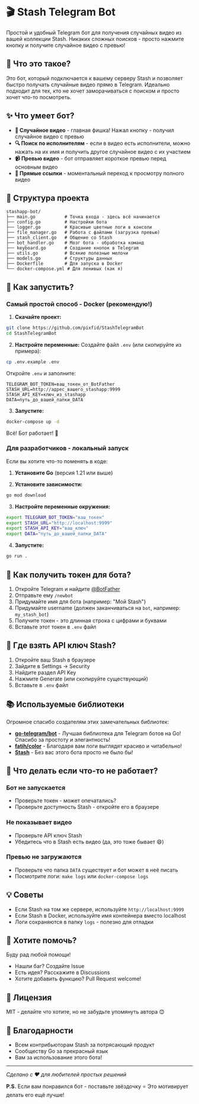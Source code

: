 # 🎬 Stash Telegram Bot

Простой и удобный Telegram бот для получения случайных видео из вашей коллекции Stash. Никаких сложных поисков - просто нажмите кнопку и получите случайное видео с превью!

## 🤔 Что это такое?

Это бот, который подключается к вашему серверу Stash и позволяет быстро получать случайные видео прямо в Telegram. Идеально подходит для тех, кто не хочет заморачиваться с поиском и просто хочет что-то посмотреть.

## ✨ Что умеет бот?

- **🎲 Случайное видео** - главная фишка! Нажал кнопку - получил случайное видео с превью
- **🔍 Поиск по исполнителям** - если в видео есть исполнители, можно нажать на их имя и получить другое случайное видео с их участием
- **📹 Превью видео** - бот отправляет короткое превью перед основным видео
- **🔗 Прямые ссылки** - моментальный переход к просмотру полного видео

## 📁 Структура проекта

```
stashapp-bot/
├── main.go           # Точка входа - здесь всё начинается
├── config.go         # Настройки бота
├── logger.go         # Красивые цветные логи в консоли
├── file_manager.go   # Работа с файлами (загрузка превью)
├── stash_client.go   # Общение со Stash
├── bot_handler.go    # Мозг бота - обработка команд
├── keyboard.go       # Создание кнопок в Telegram
├── utils.go          # Всякие полезные мелочи
├── models.go         # Структуры данных
├── Dockerfile        # Для запуска в Docker
└── docker-compose.yml # Для ленивых (как я)
```

## 🚀 Как запустить?

### Самый простой способ - Docker (рекомендую!)

1. **Скачайте проект:**
```bash
git clone https://github.com/pixfid/StashTelegramBot
cd StashTelegramBot
```

2. **Настройте переменные:**
   Создайте файл `.env` (или скопируйте из примера):
```bash
cp .env.example .env
```

Откройте `.env` и заполните:
```env
TELEGRAM_BOT_TOKEN=ваш_токен_от_BotFather
STASH_URL=http://адрес_вашего_stashapp:9999
STASH_API_KEY=ключ_из_stashapp
DATA=путь_до_вашей_папки_DATA
```

3. **Запустите:**
```bash
docker-compose up -d
```

Всё! Бот работает! 🎉

### Для разработчиков - локальный запуск

Если вы хотите что-то поменять в коде:

1. **Установите Go** (версия 1.21 или выше)

2. **Установите зависимости:**
```bash
go mod download
```

3. **Настройте переменные окружения:**
```bash
export TELEGRAM_BOT_TOKEN="ваш_токен"
export STASH_URL="http://localhost:9999"
export STASH_API_KEY="ваш_ключ"
export DATA="путь_до_вашей_папки_DATA"
```

4. **Запустите:**
```bash
go run .
```

## 🤖 Как получить токен для бота?

1. Откройте Telegram и найдите [@BotFather](https://t.me/botfather)
2. Отправьте ему `/newbot`
3. Придумайте имя для бота (например: "Мой Stash")
4. Придумайте username (должен заканчиваться на `bot`, например: `my_stash_bot`)
5. Получите токен - это длинная строка с цифрами и буквами
6. Вставьте этот токен в `.env` файл

## 🔑 Где взять API ключ Stash?

1. Откройте ваш Stash в браузере
2. Зайдите в Settings → Security
3. Найдите раздел API Key
4. Нажмите Generate (или скопируйте существующий)
5. Вставьте в `.env` файл

## 📚 Используемые библиотеки

Огромное спасибо создателям этих замечательных библиотек:

- **[go-telegram/bot](https://github.com/go-telegram/bot)** - Лучшая библиотека для Telegram ботов на Go! Спасибо за простоту и элегантность!
- **[fatih/color](https://github.com/fatih/color)** - Благодаря вам логи выглядят красиво и читабельно!
- **[Stash](https://github.com/stashapp/stash)** - Без вас этого бота просто не было бы!

## 🐛 Что делать если что-то не работает?

### Бот не запускается
- Проверьте токен - может опечатались?
- Проверьте доступность Stash - откройте его в браузере

### Не показывает видео
- Проверьте API ключ Stash
- Убедитесь что в Stash есть видео (да, это тоже бывает 😄)

### Превью не загружаются
- Проверьте что папка `DATA` существует и бот может в неё писать
- Посмотрите логи: `make logs` или `docker-compose logs`

## 💡 Советы

- Если Stash на том же сервере, используйте `http://localhost:9999`
- Если Stash в Docker, используйте имя контейнера вместо localhost
- Логи сохраняются в папку `logs` - полезно для отладки

## 🤝 Хотите помочь?

Буду рад любой помощи!
- Нашли баг? Создайте Issue
- Есть идея? Расскажите в Discussions
- Хотите добавить функцию? Pull Request welcome!

## 📝 Лицензия

MIT - делайте что хотите, но не забудьте упомянуть автора 😊

## 🙏 Благодарности

- Всем контрибьюторам Stash за потрясающий продукт
- Сообществу Go за прекрасный язык
- Вам за использование этого бота!

---

*Сделано с ❤️ для любителей простых решений*

**P.S.** Если вам понравился бот - поставьте звёздочку ⭐ Это мотивирует делать его ещё лучше!